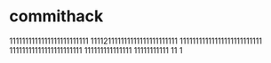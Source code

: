 # commithack
1111111111111111111111111
111121111111111111111111111
11111111111111111111111111
11111111111111111111111
111111111111111
11111111111
11
1
